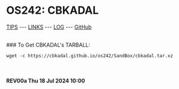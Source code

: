 ---
---

# OS242: CBKADAL

[TIPS](TIPS/) --- [LINKS](LINKS/) --- [LOG](TXT/mylog.txt) --- [GitHub](https://github.com/cbkadal/os242/)

<br>
### To Get CBKADAL's TARBALL:

```
wget -c https://cbkadal.github.io/os242/SandBox/cbkadal.tar.xz

```

<br><b>
#### REV00a Thu 18 Jul 2024 10:00
<br>
